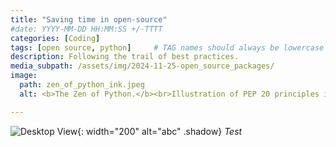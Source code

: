 ```yaml
---
title: "Saving time in open-source"
#date: YYYY-MM-DD HH:MM:SS +/-TTTT
categories: [Coding]
tags: [open source, python]     # TAG names should always be lowercase
description: Following the trail of best practices.
media_subpath: /assets/img/2024-11-25-open_source_packages/
image:
  path: zen_of_python_ink.jpeg
  alt: <b>The Zen of Python.</b><br>Illustration of PEP 20 principles in sumi-e (Japanese brush painting) style.

---
```


![Desktop View](commit_messages.jpg){: width="200" alt="abc" .shadow}
_Test_
